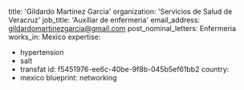 title: 'Gildardo Martinez Garcia'
organization: 'Servicios de Salud de Veracruz'
job_title: 'Auxiliar de enfermeria'
email_address: gildardomartinezgarcia@gmail.com
post_nominal_letters: Enfermeria
works_in: Mexico
expertise:
  - hypertension
  - salt
  - transfat
id: f5451976-ee6c-40be-9f8b-045b5ef61bb2
country:
  - mexico
blueprint: networking
